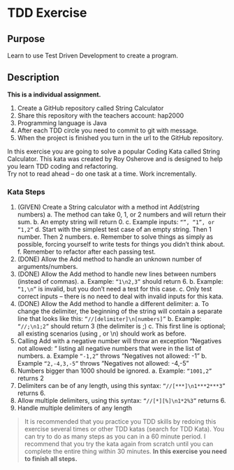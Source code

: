 # TDD Exercise
## Purpose
Learn to use Test Driven Development to create a program.

## Description

**This is a individual assignment.**  
 
1. Create a GitHub repository called String Calculator  
2. Share this repository with the teachers account: hap2000
3. Programming language is Java  
4. After each TDD circle you need to commit to git with message.  
5. When the project is finished you turn in the url to the GitHub repository.  

In this exercise you are going to solve a popular Coding Kata called String Calculator.  This kata was created by Roy Osherove and is designed to help you learn TDD coding and refactoring.  
Try not to read ahead – do one task at a time. Work incrementally. 

### Kata Steps 
1. (GIVEN) Create a String calculator with a method int Add(string numbers) 
   a. The method can take 0, 1, or 2 numbers and will return their sum. 
   b. An empty string will return 0. 
   c. Example inputs: `“”, “1”, or “1,2”` 
   d. Start with the simplest test case of an empty string. Then 1 number. Then 2 numbers. 
   e. Remember to solve things as simply as possible, forcing yourself to write tests for things you didn’t think about. 
   f. Remember to refactor after each passing test. 
2. (DONE) Allow the Add method to handle an unknown number of arguments/numbers. 
3. (DONE) Allow the Add method to handle new lines between numbers (instead of commas). 
   a. Example: `“1\n2,3”` should return 6. 
   b. Example: `“1,\n”` is invalid, but you don’t need a test for this case. 
   c. Only test correct inputs – there is no need to deal with invalid inputs for this kata. 
4. (DONE) Allow the Add method to handle a different delimiter: 
   a. To change the delimiter, the beginning of the string will contain a separate line that looks like this: `“//[delimiter]\n[numbers]”` 
   b. Example: `“//;\n1;2”` should return 3 (the delimiter is ;) 
   c. This first line is optional; all existing scenarios (using , or \n) should work as before. 
5. Calling Add with a negative number will throw an exception “Negatives not allowed: “ listing all negative numbers that were in the list of numbers. 
   a. Example `“-1,2”` throws “Negatives not allowed: -1” 
   b. Example `“2,-4,3,-5”` throws “Negatives not allowed: -4,-5” 
6. Numbers bigger than 1000 should be ignored. 
   a. Example: `“1001,2”` returns 2 
7. Delimiters can be of any length, using this syntax: `“//[***]\n1***2***3”` returns 6. 
8. Allow multiple delimiters, using this syntax: `“//[*][%]\n1*2%3”` returns 6. 
9. Handle multiple delimiters of any length


> It is recommended that you practice you TDD skills by redoing this exercise several times or other TDD katas (search for TDD Kata). You can try to do as many steps as you can in a 60 minute period. I recommend that you try the kata again from scratch until you can complete the entire thing within 30 minutes. **In this exercise you need to finish all steps.**


